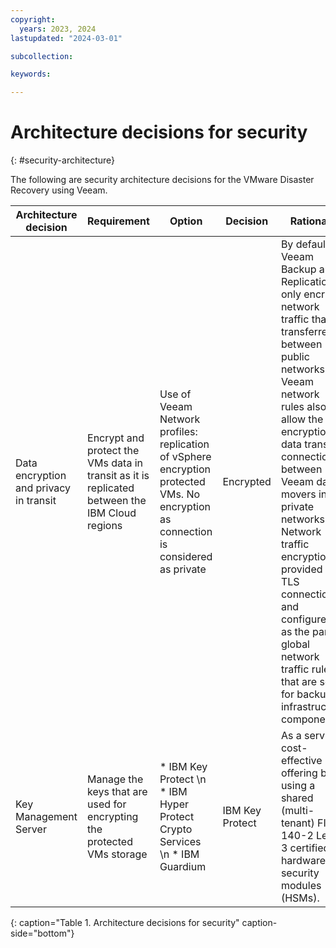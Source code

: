 ```yaml
---
copyright:
  years: 2023, 2024
lastupdated: "2024-03-01"

subcollection: 

keywords:

---
```


# Architecture decisions for security
{: #security-architecture}

The following are security architecture decisions for the VMware Disaster Recovery using Veeam.

| Architecture decision         | Requirement                                                                              | Option                                                                                                                         | Decision    | Rationale                                                                                                                                                                                                                                                                                                                                                                                              |
|------------------------------------|-------------------------------------------------------------------------------------------------|------------------------------------------------------------------------------------------------------------------------------------|-----------------|------------------------------------------------------------------------------------------------------------------------------------------------------------------------------------------------------------------------------------------------------------------------------------------------------------------------------------------------------------------------------------------------------------|
| Data encryption and privacy in transit | Encrypt and protect the VMs data in transit as it is replicated between the IBM Cloud regions | Use of Veeam Network profiles: replication of vSphere encryption protected VMs. No encryption as connection is considered as private | Encrypted       | By default, Veeam Backup and Replication only encrypt network traffic that is transferred between public networks. Veeam network rules also allow the encryption of data transfer connections between Veeam data movers in private networks. Network traffic encryption is provided by TLS connection and configured as the part of global network traffic rules that are set for backup infrastructure components. |
| Key Management Server              | Manage the keys that are used for encrypting the protected VMs storage                                   | * IBM Key Protect \n * IBM Hyper Protect Crypto Services \n * IBM Guardium                                                                     | IBM Key Protect | As a service, cost-effective offering by using a shared (multi-tenant) FIPS 140-2 Level 3 certified hardware security modules (HSMs).                                                                                                                                                                                                                                                                          |

{: caption="Table 1. Architecture decisions for security" caption-side="bottom"}

